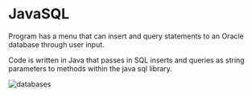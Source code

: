 # JavaSQL

Program has a menu that can insert and query statements to an Oracle database through user input. 

Code is written in Java that passes in SQL inserts and queries as string 
parameters to methods within the java sql library.

![databases](https://user-images.githubusercontent.com/31720526/73716874-7b5ea500-46d5-11ea-8587-38873e6eb203.gif)

